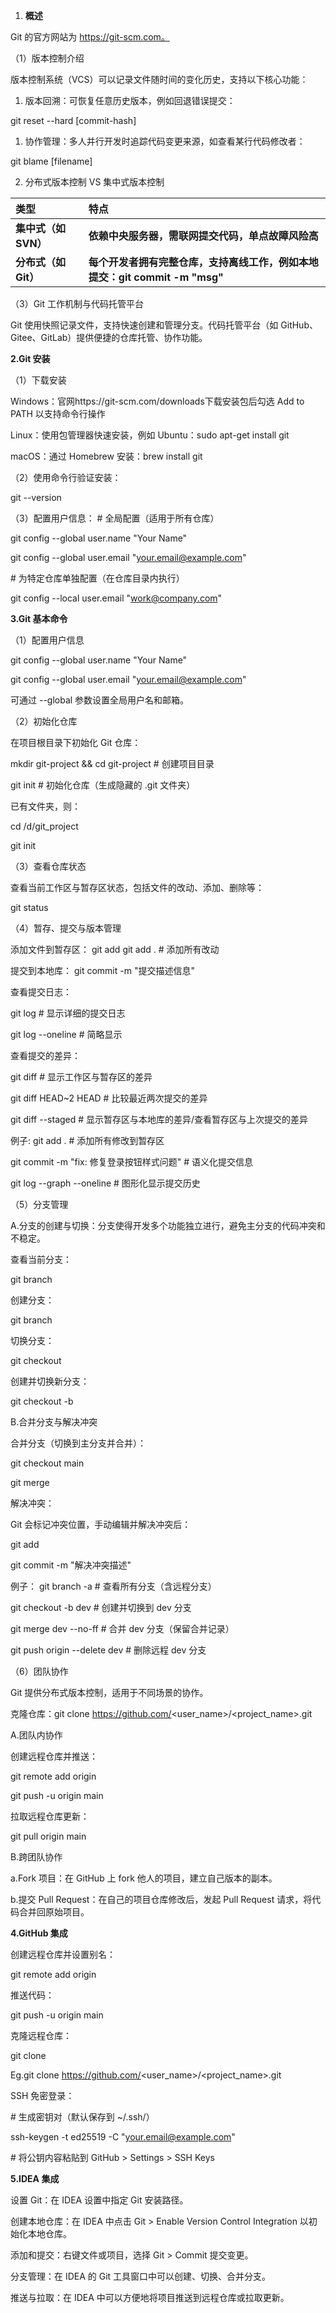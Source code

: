 ﻿
1. **概述**

Git 的官方网站为 https://git-scm.com。

（1）版本控制介绍

版本控制系统（VCS）可以记录文件随时间的变化历史，支持以下核心功能：

1. 版本回溯：可恢复任意历史版本，例如回退错误提交：

git reset --hard [commit-hash]

1. 协作管理：多人并行开发时追踪代码变更来源，如查看某行代码修改者：

git blame [filename]

2. 分布式版本控制 VS 集中式版本控制

|**类型**|**特点**|
| :- | :- |
|**集中式（如 SVN）**|**依赖中央服务器，需联网提交代码，单点故障风险高**|
|**分布式（如 Git）**|**每个开发者拥有完整仓库，支持离线工作，例如本地提交：git commit -m "msg"**|

（3）Git 工作机制与代码托管平台

Git 使用快照记录文件，支持快速创建和管理分支。代码托管平台（如 GitHub、Gitee、GitLab）提供便捷的仓库托管、协作功能。

**2.Git 安装**

（1）下载安装

Windows：官网https://git-scm.com/downloads下载安装包后勾选 Add to PATH 以支持命令行操作

Linux：使用包管理器快速安装，例如 Ubuntu：sudo apt-get install git

macOS：通过 Homebrew 安装：brew install git

（2）使用命令行验证安装：

git --version

（3）配置用户信息：
\# 全局配置（适用于所有仓库）

git config --global user.name "Your Name"

git config --global user.email "your.email@example.com"

\# 为特定仓库单独配置（在仓库目录内执行）

git config --local user.email "work@company.com"

**3.Git 基本命令**

（1）配置用户信息

git config --global user.name "Your Name"

git config --global user.email "your.email@example.com"

可通过 --global 参数设置全局用户名和邮箱。

（2）初始化仓库

在项目根目录下初始化 Git 仓库：

mkdir git-project && cd git-project  # 创建项目目录

git init                         # 初始化仓库（生成隐藏的 .git 文件夹）

已有文件夹，则：

cd /d/git\_project

git init

（3）查看仓库状态

查看当前工作区与暂存区状态，包括文件的改动、添加、删除等：

git status

（4）暂存、提交与版本管理

添加文件到暂存区：
git add <filename> 
git add .     # 添加所有改动

提交到本地库：
git commit -m "提交描述信息"

查看提交日志：

git log # 显示详细的提交日志 

git log --oneline # 简略显示

查看提交的差异：

git diff # 显示工作区与暂存区的差异 

git diff HEAD~2 HEAD           # 比较最近两次提交的差异

git diff --staged # 显示暂存区与本地库的差异/查看暂存区与上次提交的差异

例子:
git add .                       # 添加所有修改到暂存区

git commit -m "fix: 修复登录按钮样式问题"  # 语义化提交信息

git log --graph --oneline       # 图形化显示提交历史

（5）分支管理

A.分支的创建与切换：分支使得开发多个功能独立进行，避免主分支的代码冲突和不稳定。

查看当前分支：

git branch

创建分支：

git branch <branch-name>

切换分支：

git checkout <branch-name>

创建并切换新分支：

git checkout -b <branch-name>

B.合并分支与解决冲突

合并分支（切换到主分支并合并）：

git checkout main 

git merge <branch-name>

解决冲突：

Git 会标记冲突位置，手动编辑并解决冲突后：

git add <filename> 

git commit -m "解决冲突描述"

例子：
git branch -a                  # 查看所有分支（含远程分支）

git checkout -b dev            # 创建并切换到 dev 分支

git merge dev --no-ff          # 合并 dev 分支（保留合并记录）

git push origin --delete dev   # 删除远程 dev 分支

（6）团队协作

Git 提供分布式版本控制，适用于不同场景的协作。

克隆仓库：git clone https://github.com/<user\_name>/<project\_name>.git

A.团队内协作

创建远程仓库并推送：

git remote add origin <repository-url> 

git push -u origin main

拉取远程仓库更新：

git pull origin main

B.跨团队协作

a.Fork 项目：在 GitHub 上 fork 他人的项目，建立自己版本的副本。

b.提交 Pull Request：在自己的项目仓库修改后，发起 Pull Request 请求，将代码合并回原始项目。

**4.GitHub 集成**

创建远程仓库并设置别名：

git remote add origin <repository-url>

推送代码：

git push -u origin main

克隆远程仓库：

git clone <repository-url> 

Eg.git clone https://github.com/<user\_name>/<project\_name>.git

SSH 免密登录：

\# 生成密钥对（默认保存到 ~/.ssh/）

ssh-keygen -t ed25519 -C "your.email@example.com"

\# 将公钥内容粘贴到 GitHub > Settings > SSH Keys

**5.IDEA 集成**

设置 Git：在 IDEA 设置中指定 Git 安装路径。

创建本地仓库：在 IDEA 中点击 Git > Enable Version Control Integration 以初始化本地仓库。

添加和提交：右键文件或项目，选择 Git > Commit 提交变更。

分支管理：在 IDEA 的 Git 工具窗口中可以创建、切换、合并分支。

推送与拉取：在 IDEA 中可以方便地将项目推送到远程仓库或拉取更新。
